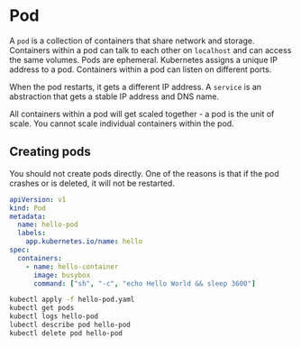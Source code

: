 # Pod

A `pod` is a collection of containers that share network and storage.
Containers within a pod can talk to each other on `localhost` and can access the same volumes.
Pods are ephemeral.
Kubernetes assigns a unique IP address to a pod.
Containers within a pod can listen on different ports.

When the pod restarts, it gets a different IP address.
A `service` is an abstraction that gets a stable IP address and DNS name.

All containers within a pod will get scaled together - a pod is the unit of scale.
You cannot scale individual containers within the pod.

## Creating pods

You should not create pods directly.
One of the reasons is that if the pod crashes or is deleted, it will not be restarted.

```yaml
apiVersion: v1
kind: Pod
metadata:
  name: hello-pod
  labels:
    app.kubernetes.io/name: hello
spec:
  containers:
    - name: hello-container
      image: busybox
      command: ["sh", "-c", "echo Hello World && sleep 3600"]
```

```sh
kubectl apply -f hello-pod.yaml
kubectl get pods
kubectl logs hello-pod
lubectl describe pod hello-pod
kubectl delete pod hello-pod
```
